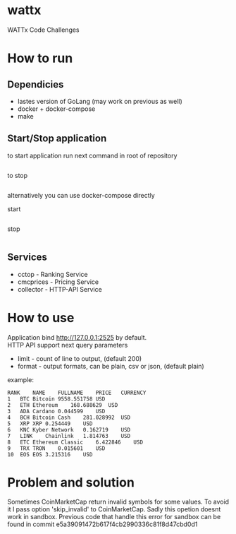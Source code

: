# wattx
WATTx Code Challenges

# How to run
## Dependicies

* lastes version of GoLang (may work on previous as well)
* docker + docker-compose
* make

## Start/Stop application

to start application run next command in root of repository

``` $ make start
```

to stop

``` $ make stop
```

alternatively you can use docker-compose directly

start

``` $ docker-compose up --build --detach
```

stop

``` $ docker-compose down
```

## Services
* cctop - Ranking Service
* cmcprices - Pricing Service
* collector - HTTP-API Service

# How to use

Application bind http://127.0.0.1:2525 by default.<br>
HTTP API support next query parameters<br>
* limit - count of line to output, (default 200)
* format - output formats, can be plain, csv or json, (default plain)

example:

``` $ curl "http://localhost:2525?format=plain&limit=10" 
RANK	NAME	FULLNAME	PRICE	CURRENCY
1	BTC	Bitcoin	9558.551758	USD
2	ETH	Ethereum	168.688629	USD
3	ADA	Cardano	0.044599	USD
4	BCH	Bitcoin Cash	281.028992	USD
5	XRP	XRP	0.254449	USD
6	KNC	Kyber Network	0.162719	USD
7	LINK	Chainlink	1.814763	USD
8	ETC	Ethereum Classic	6.422846	USD
9	TRX	TRON	0.015601	USD
10	EOS	EOS	3.215316	USD
```

# Problem and solution

Sometimes CoinMarketCap return invalid symbols for some values. To avoid it I pass option 'skip_invalid' to CoinMarketCap.
Sadly this opetion doesnt work in sandbox. Previous code that handle this error for sandbox can be found in commit e5a39091472b617f4cb2990336c81f8d47cbd0d1